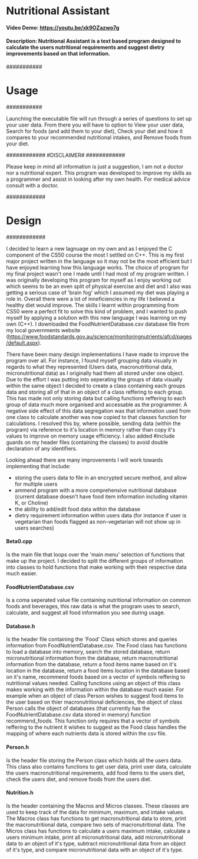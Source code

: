 # Nutritional Assistant
#### Video Demo: https://youtu.be/xk9OZazwo7g
#### Description: Nutritional Assistant is a text based program designed to calculate the users nutritional requirements and suggest dietry improvements based on that information.

###########
#  Usage  #
###########

Launching the executable file will run through a series of questions to set up your user data.
From there you will have to option to View your user data, Search for foods (and add them to your diet), Check your diet and how it compares to your recommended nutritional intakes, and Remove foods from your diet.

############
#DISCLAIMER#
############

Please keep in mind all information is just a suggestion, I am not a doctor nor a nutritional expert. This program was developed to improve my skills as a programmer and assist in looking after my own health.
For medical advice consult with a doctor.

############
#  Design  #
############

I decided to learn a new lagnuage on my own and as I enjoyed the C component of the CS50 course the most I settled on C++. This is my first major project written in the language so it may not be the most efficient but I have enjoyed learning how this language works. The choice of program for my final project wasn't one I made until I had most of my program written. I was originally developing this program for myself as I enjoy working out which seems to be an even split of physical exercise and diet and I also was getting a serious case of 'brain fog' which I assumed my diet was playing a role in. Overall there were a lot of inneficiencies in my life I believed a healthy diet would improve. The skills I learnt within programming from CS50 were a perfect fit to solve this kind of problem, and I wanted to push myself by applying a solution with this new language I was learning on my own (C++). I downloaded the FoodNutrientDatabase.csv database file from my local governments website (https://www.foodstandards.gov.au/science/monitoringnutrients/afcd/pages/default.aspx).

There have been many design implementations I have made to improve the program over all. For instance, 
I found myself grouping data visually in regards to what they represented (Users data, macronutritional data, micronutritional data) as I originally had them all stored under one object. Due to the effort I was putting into seperating the groups of data visually within the same object I decided to create a class containing each groups data and storing all of that in an object of a class reffering to each group. This has made not only storing data but calling functions reffering to each group of data much more organised and accessable as the programmer.
A negative side effect of this data segregation was that information used from one class to calculate another was now copied to that classes function for calculations. I resolved this by, where possible, sending data (within the program) via reference to it's location in memory rather than copy it's values to improve on memory usage efficiency. I also added #include guards on my header files (containing the classes) to avoid double declaration of any identifiers.

Looking ahead there are many improvements I will work towards implementing that include:
- storing the users data to file in an encrypted secure method, and allow for multiple users
- ammend program with a more comprehensive nutritional database (current database doesn't have food item information including vitamin K, or Choline)
- the ability to add/edit food data within the database
- dietry requirement information within users data (for instance if user is vegetarian than foods flagged as non-vegetarian will not show up in users searches)


#### Beta0.cpp
Is the main file that loops over the 'main menu' selection of functions that make up the project. I decided to split the different groups of information into classes to hold functions that make working with their respective data much easier.

#### FoodNutrientDatabase.csv
Is a coma seperated value file containing nutritional information on common foods and beverages, this raw data is what the program uses to search, calculate, and suggest all food information you see during usage.

#### Database.h
Is the header file containing the 'Food' Class which stores and queries information from FoodNutrientDatabase.csv. The Food class has functions to load a database into memory, search the stored database, return micronutritional information from the database, return macronutritional information from the database, return a food items name based on it's location in the database, return a food items location in the database based on it's name, recommend foods based on a vector of symbols reffering to nutritional values needed. Calling functions using an object of this class makes working with the information within the database much easier. For example when an object of class Person wishes to suggest food items to the user based on thier macronutritional deficiencies, the object of class Person calls the object of databases (that currently has the FoodNutrientDatabase.csv data stored in memory) function recommend_foods. This function only requires that a vector of symbols reffering to the nutrient it wishes to suggest as the Food class handles the mapping of where each nutrients data is stored within the csv file.

#### Person.h
Is the header file storing the Person class which holds all the users data. This class also contains functions to get user data, print user data, calculate the users macronutritional requirements, add food items to the users diet, check the users diet, and remove foods from the users diet.

#### Nutrition.h
Is the header containing the Macros and Micros classes. These classes are used to keep track of the data for minimum, maximum, and intake values. The Macros class has functions to get macronutritional data to store, print the macronutritional data, compare two sets of macronutritional data. 
The Micros class has functions to calculate a users maximum intake, calculate a users minimum intake, print all micronutritional data, add micronutritional data to an object of it's type, subtract micronutritional data from an object of it's type, and compare micronutritional data with an object of it's type.